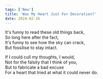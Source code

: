 ```yaml
---
tags: ['New']
title: 'Was My Heart Just For Decoration?'
date: 2024-02-26
---
```


It's funny to read these old things back,  
So long here after the fact,  
It's funny to see how the sky can crack,  
But fossilise to stay intact.

If I could cull my thoughts, I would,  
Not for the falsity that I think of you,  
But to fabricate a bad excuse  
For a heart that tried at what it could never do.  
